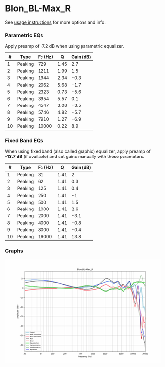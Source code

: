# Blon_BL-Max_R
See [usage instructions](https://github.com/jaakkopasanen/AutoEq#usage) for more options and info.

### Parametric EQs
Apply preamp of -7.2 dB when using parametric equalizer.

|   # | Type    |   Fc (Hz) |    Q |   Gain (dB) |
|-----|---------|-----------|------|-------------|
|   1 | Peaking |       729 | 1.45 |         2.7 |
|   2 | Peaking |      1211 | 1.99 |         1.5 |
|   3 | Peaking |      1944 | 2.34 |        -0.3 |
|   4 | Peaking |      2062 | 5.68 |        -1.7 |
|   5 | Peaking |      2323 | 0.73 |        -5.6 |
|   6 | Peaking |      3954 | 5.57 |         0.1 |
|   7 | Peaking |      4547 | 3.08 |        -3.5 |
|   8 | Peaking |      5746 | 4.82 |        -5.7 |
|   9 | Peaking |      7910 | 1.27 |        -6.9 |
|  10 | Peaking |     10000 | 0.22 |         8.9 |

### Fixed Band EQs
When using fixed band (also called graphic) equalizer, apply preamp of **-13.7 dB** (if available) and set gains manually with these parameters.

|   # | Type    |   Fc (Hz) |    Q |   Gain (dB) |
|-----|---------|-----------|------|-------------|
|   1 | Peaking |        31 | 1.41 |         2   |
|   2 | Peaking |        62 | 1.41 |         0.3 |
|   3 | Peaking |       125 | 1.41 |         0.4 |
|   4 | Peaking |       250 | 1.41 |        -1   |
|   5 | Peaking |       500 | 1.41 |         1.5 |
|   6 | Peaking |      1000 | 1.41 |         2.6 |
|   7 | Peaking |      2000 | 1.41 |        -3.1 |
|   8 | Peaking |      4000 | 1.41 |        -0.8 |
|   9 | Peaking |      8000 | 1.41 |        -0.4 |
|  10 | Peaking |     16000 | 1.41 |        13.8 |

### Graphs
![](./Blon_BL-Max_R.png)
